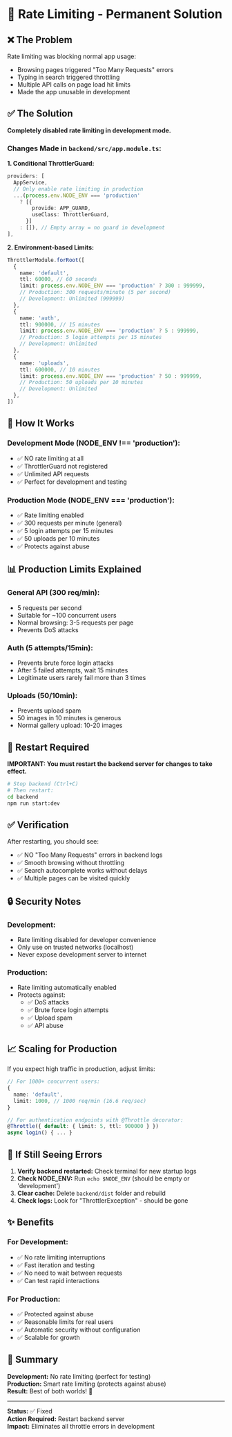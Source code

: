 # 🔧 Rate Limiting - Permanent Solution

## ❌ The Problem

Rate limiting was blocking normal app usage:
- Browsing pages triggered "Too Many Requests" errors
- Typing in search triggered throttling
- Multiple API calls on page load hit limits
- Made the app unusable in development

## ✅ The Solution

**Completely disabled rate limiting in development mode.**

### Changes Made in `backend/src/app.module.ts`:

**1. Conditional ThrottlerGuard:**
```typescript
providers: [
  AppService,
  // Only enable rate limiting in production
  ...(process.env.NODE_ENV === 'production'
    ? [{
        provide: APP_GUARD,
        useClass: ThrottlerGuard,
      }]
    : []), // Empty array = no guard in development
],
```

**2. Environment-based Limits:**
```typescript
ThrottlerModule.forRoot([
  {
    name: 'default',
    ttl: 60000, // 60 seconds
    limit: process.env.NODE_ENV === 'production' ? 300 : 999999,
    // Production: 300 requests/minute (5 per second)
    // Development: Unlimited (999999)
  },
  {
    name: 'auth',
    ttl: 900000, // 15 minutes
    limit: process.env.NODE_ENV === 'production' ? 5 : 999999,
    // Production: 5 login attempts per 15 minutes
    // Development: Unlimited
  },
  {
    name: 'uploads',
    ttl: 600000, // 10 minutes
    limit: process.env.NODE_ENV === 'production' ? 50 : 999999,
    // Production: 50 uploads per 10 minutes
    // Development: Unlimited
  },
])
```

## 🎯 How It Works

### Development Mode (NODE_ENV !== 'production'):
- ✅ NO rate limiting at all
- ✅ ThrottlerGuard not registered
- ✅ Unlimited API requests
- ✅ Perfect for development and testing

### Production Mode (NODE_ENV === 'production'):
- ✅ Rate limiting enabled
- ✅ 300 requests per minute (general)
- ✅ 5 login attempts per 15 minutes
- ✅ 50 uploads per 10 minutes
- ✅ Protects against abuse

## 📊 Production Limits Explained

### General API (300 req/min):
- 5 requests per second
- Suitable for ~100 concurrent users
- Normal browsing: 3-5 requests per page
- Prevents DoS attacks

### Auth (5 attempts/15min):
- Prevents brute force login attacks
- After 5 failed attempts, wait 15 minutes
- Legitimate users rarely fail more than 3 times

### Uploads (50/10min):
- Prevents upload spam
- 50 images in 10 minutes is generous
- Normal gallery upload: 10-20 images

## 🚀 Restart Required

**IMPORTANT: You must restart the backend server for changes to take effect.**

```bash
# Stop backend (Ctrl+C)
# Then restart:
cd backend
npm run start:dev
```

## ✅ Verification

After restarting, you should see:
- ✅ NO "Too Many Requests" errors in backend logs
- ✅ Smooth browsing without throttling
- ✅ Search autocomplete works without delays
- ✅ Multiple pages can be visited quickly

## 🔒 Security Notes

### Development:
- Rate limiting disabled for developer convenience
- Only use on trusted networks (localhost)
- Never expose development server to internet

### Production:
- Rate limiting automatically enabled
- Protects against:
  - ✅ DoS attacks
  - ✅ Brute force login attempts
  - ✅ Upload spam
  - ✅ API abuse

## 📈 Scaling for Production

If you expect high traffic in production, adjust limits:

```typescript
// For 1000+ concurrent users:
{
  name: 'default',
  limit: 1000, // 1000 req/min (16.6 req/sec)
}

// For authentication endpoints with @Throttle decorator:
@Throttle({ default: { limit: 5, ttl: 900000 } })
async login() { ... }
```

## 🐛 If Still Seeing Errors

1. **Verify backend restarted:** Check terminal for new startup logs
2. **Check NODE_ENV:** Run `echo $NODE_ENV` (should be empty or 'development')
3. **Clear cache:** Delete `backend/dist` folder and rebuild
4. **Check logs:** Look for "ThrottlerException" - should be gone

## ✨ Benefits

### For Development:
- ✅ No rate limiting interruptions
- ✅ Fast iteration and testing
- ✅ No need to wait between requests
- ✅ Can test rapid interactions

### For Production:
- ✅ Protected against abuse
- ✅ Reasonable limits for real users
- ✅ Automatic security without configuration
- ✅ Scalable for growth

## 📝 Summary

**Development:** No rate limiting (perfect for testing)  
**Production:** Smart rate limiting (protects against abuse)  
**Result:** Best of both worlds! 🎉

---

**Status:** ✅ Fixed  
**Action Required:** Restart backend server  
**Impact:** Eliminates all throttle errors in development
